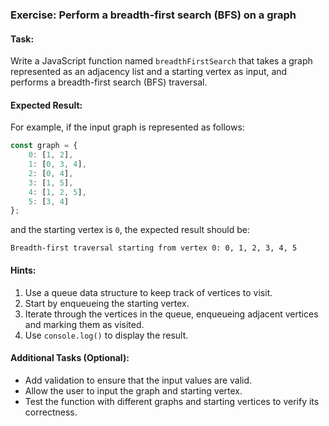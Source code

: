 ### Exercise: Perform a breadth-first search (BFS) on a graph

#### Task:
Write a JavaScript function named `breadthFirstSearch` that takes a graph represented as an adjacency list and a starting vertex as input, and performs a breadth-first search (BFS) traversal.

#### Expected Result:
For example, if the input graph is represented as follows:
```javascript
const graph = {
    0: [1, 2],
    1: [0, 3, 4],
    2: [0, 4],
    3: [1, 5],
    4: [1, 2, 5],
    5: [3, 4]
};
```
and the starting vertex is `0`, the expected result should be:
```
Breadth-first traversal starting from vertex 0: 0, 1, 2, 3, 4, 5
```

#### Hints:
1. Use a queue data structure to keep track of vertices to visit.
2. Start by enqueueing the starting vertex.
3. Iterate through the vertices in the queue, enqueueing adjacent vertices and marking them as visited.
4. Use `console.log()` to display the result.

#### Additional Tasks (Optional):
- Add validation to ensure that the input values are valid.
- Allow the user to input the graph and starting vertex.
- Test the function with different graphs and starting vertices to verify its correctness.

